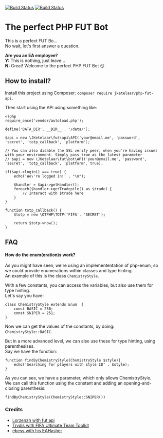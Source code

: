 [![Build Status](https://travis-ci.org/JKetelaar/PHP-FUT-API.svg?branch=master)](https://travis-ci.org/JKetelaar/PHP-FUT-API)
[![Build Status](https://styleci.io/repos/7548986/shield?style=flat)](https://styleci.io/repos/70271316)

# The perfect PHP FUT Bot
This is a perfect FUT Bo...   
No wait, let's first answer a question.

**Are you an EA employee?**  
**Y:** This is nothing, just leave...  
**N:** Great! Welcome to the perfect PHP FUT Bot :smirk:

## How to install?
Install this project using Composer; `composer require jketelaar/php-fut-api`.

Then start using the API using something like:
```
<?php
require_once('vendor/autoload.php');

define('DATA_DIR', __DIR__ . '/data/');

$api = new \JKetelaar\fut\api\API('your@email.me', 'password', 'secret', 'totp_callback', 'platform');

// You can also disable the SSL verify peer, when you're having issues with your environment. Simply pass true as the latest parameter
// $api = new \JKetelaar\fut\bot\API('your@email.me', 'password', 'secret', 'totp_callback', 'platform', true); 

if($api->login() === true) {
    echo('We\'re logged in!' . "\n");

    $handler = $api->getHandler();
    foreach($handler->getTradepile() as $trade) {
        // Interact with $trade here
    }
}

function totp_callback() {
    $totp = new \OTPHP\TOTP('FIFA', 'SECRET');

    return $totp->now();
}
```

## FAQ
#### How do the enum(eration)s work?
As you might have seen, we're using an implemententation of php-enum, so we could provide enumerations within classes and type hinting.  
An example of this is the class `ChemistryStyle`.

With a few constants, you can access the variables, but also use them for type hinting.  
Let's say you have:
```
class ChemistryStyle extends Enum  {
    const BASIC = 250;
    const SNIPER = 251;
}
```
Now we can get the values of the constants, by doing: `ChemistryStyle::BASIC`.

But in a more advanced level, we can also use these for type hinting, using parenthesises.  
Say we have the function:
```
function findByChemistryStyle(ChemistryStyle $style){
    echo('Searching for players with style ID' . $style);
}
```
As you can see, we have a parameter, which only allows ChemistryStyle.  
We can call this function using the constant and adding an opening-and-closing parenthesis:
```
findByChemistryStyle(ChemistryStyle::SNIPER())
```

### Credits
* [Lorzenzh with fut api](https://github.com/lorenzh/fut-api/)
* [Trydis with FIFA Ultimate Team Toolkit](https://github.com/trydis/FIFA-Ultimate-Team-Toolkit)
* [ebess with his EAHasher](https://github.com/ebess/fut-eahasher)
